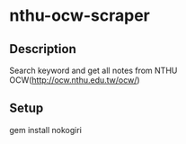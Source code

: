 # nthu-ocw-scraper

## Description

Search keyword and get all notes from NTHU OCW(http://ocw.nthu.edu.tw/ocw/)

## Setup
gem install nokogiri
